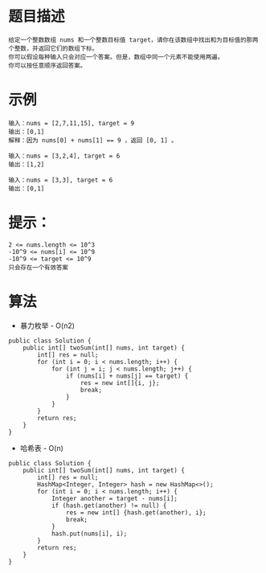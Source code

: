 # 题目描述
	给定一个整数数组 nums 和一个整数目标值 target，请你在该数组中找出和为目标值的那两个整数，并返回它们的数组下标。
	你可以假设每种输入只会对应一个答案。但是，数组中同一个元素不能使用两遍。
	你可以按任意顺序返回答案。

# 示例
	输入：nums = [2,7,11,15], target = 9
	输出：[0,1]
	解释：因为 nums[0] + nums[1] == 9 ，返回 [0, 1] 。

	输入：nums = [3,2,4], target = 6
	输出：[1,2]

	输入：nums = [3,3], target = 6
	输出：[0,1]

# 提示：
	2 <= nums.length <= 10^3
	-10^9 <= nums[i] <= 10^9
	-10^9 <= target <= 10^9
	只会存在一个有效答案

# 算法
* 暴力枚举 - O(n2)
```
public class Solution {
	public int[] twoSum(int[] nums, int target) {
		int[] res = null;
		for (int i = 0; i < nums.length; i++) {
			for (int j = i; j < nums.length; j++) {
				if (nums[i] + nums[j] == target) {
					res = new int[]{i, j};
					break;
				}
			}
		}
		return res;
	}
}
```

* 哈希表 - O(n)
```
public class Solution {
	public int[] twoSum(int[] nums, int target) {
		int[] res = null;
		HashMap<Integer, Integer> hash = new HashMap<>();
		for (int i = 0; i < nums.length; i++) {
			Integer another = target - nums[i];
			if (hash.get(another) != null) {
				res = new int[] {hash.get(another), i};
				break;
			}
			hash.put(nums[i], i);
		}
		return res;
	}
}
```
